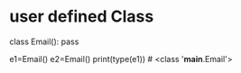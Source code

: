 # user defined Class 
class Email():
    pass

e1=Email()
e2=Email()
print(type(e1))  # <class '__main__.Email'>
